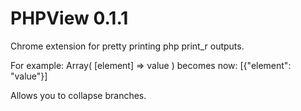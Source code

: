 PHPView 0.1.1
=============

Chrome extension for pretty printing php print_r outputs.

For example: Array( [element] => value )
becomes now: [{"element": "value"}]

Allows you to collapse branches.
